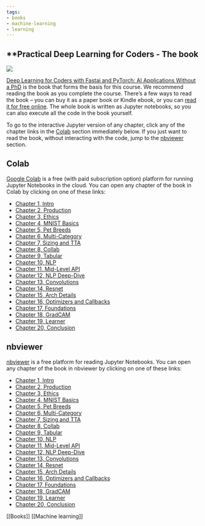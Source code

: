 ```yaml
---
tags:
- books
- machine-learning
- learning
---
```


## **Practical Deep Learning for Coders - The book

![](https://course.fast.ai/images/book.png)

[Deep Learning for Coders with Fastai and PyTorch: AI Applications Without a PhD](https://www.amazon.com/Deep-Learning-Coders-fastai-PyTorch/dp/1492045527) is the book that forms the basis for this course. We recommend reading the book as you complete the course. There’s a few ways to read the book – you can buy it as a paper book or Kindle ebook, or you can [read it for free online](https://github.com/fastai/fastbook). The whole book is written as Jupyter notebooks, so you can also execute all the code in the book yourself.

To go to the interactive Jupyter version of any chapter, click any of the chapter links in the [Colab](https://course.fast.ai/Resources/book.html#Colab) section immediately below. If you just want to read the book, without interacting with the code, jump to the [nbviewer](https://course.fast.ai/Resources/book.html#nbviewer) section.

## Colab[](https://course.fast.ai/Resources/book.html#colab)

[Google Colab](https://colab.research.google.com/) is a free (with paid subscription option) platform for running Jupyter Notebooks in the cloud. You can open any chapter of the book in Colab by clicking on one of these links:

-   [Chapter 1, Intro](https://colab.research.google.com/github/fastai/fastbook/blob/master/01_intro.ipynb)
-   [Chapter 2, Production](https://colab.research.google.com/github/fastai/fastbook/blob/master/02_production.ipynb)
-   [Chapter 3, Ethics](https://colab.research.google.com/github/fastai/fastbook/blob/master/03_ethics.ipynb)
-   [Chapter 4, MNIST Basics](https://colab.research.google.com/github/fastai/fastbook/blob/master/04_mnist_basics.ipynb)
-   [Chapter 5, Pet Breeds](https://colab.research.google.com/github/fastai/fastbook/blob/master/05_pet_breeds.ipynb)
-   [Chapter 6, Multi-Category](https://colab.research.google.com/github/fastai/fastbook/blob/master/06_multicat.ipynb)
-   [Chapter 7, Sizing and TTA](https://colab.research.google.com/github/fastai/fastbook/blob/master/07_sizing_and_tta.ipynb)
-   [Chapter 8, Collab](https://colab.research.google.com/github/fastai/fastbook/blob/master/08_collab.ipynb)
-   [Chapter 9, Tabular](https://colab.research.google.com/github/fastai/fastbook/blob/master/09_tabular.ipynb)
-   [Chapter 10, NLP](https://colab.research.google.com/github/fastai/fastbook/blob/master/10_nlp.ipynb)
-   [Chapter 11, Mid-Level API](https://colab.research.google.com/github/fastai/fastbook/blob/master/11_midlevel_data.ipynb)
-   [Chapter 12, NLP Deep-Dive](https://colab.research.google.com/github/fastai/fastbook/blob/master/12_nlp_dive.ipynb)
-   [Chapter 13, Convolutions](https://colab.research.google.com/github/fastai/fastbook/blob/master/13_convolutions.ipynb)
-   [Chapter 14, Resnet](https://colab.research.google.com/github/fastai/fastbook/blob/master/14_resnet.ipynb)
-   [Chapter 15, Arch Details](https://colab.research.google.com/github/fastai/fastbook/blob/master/15_arch_details.ipynb)
-   [Chapter 16, Optimizers and Callbacks](https://colab.research.google.com/github/fastai/fastbook/blob/master/16_accel_sgd.ipynb)
-   [Chapter 17, Foundations](https://colab.research.google.com/github/fastai/fastbook/blob/master/17_foundations.ipynb)
-   [Chapter 18, GradCAM](https://colab.research.google.com/github/fastai/fastbook/blob/master/18_CAM.ipynb)
-   [Chapter 19, Learner](https://colab.research.google.com/github/fastai/fastbook/blob/master/19_learner.ipynb)
-   [Chapter 20, Conclusion](https://colab.research.google.com/github/fastai/fastbook/blob/master/20_conclusion.ipynb)

## nbviewer[](https://course.fast.ai/Resources/book.html#nbviewer)

[nbviewer](https://nbviewer.org/) is a free platform for reading Jupyter Notebooks. You can open any chapter of the book in nbviewer by clicking on one of these links:

-   [Chapter 1, Intro](https://nbviewer.org/github/fastai/fastbook/blob/master/01_intro.ipynb)
-   [Chapter 2, Production](https://nbviewer.org/github/fastai/fastbook/blob/master/02_production.ipynb)
-   [Chapter 3, Ethics](https://nbviewer.org/github/fastai/fastbook/blob/master/03_ethics.ipynb)
-   [Chapter 4, MNIST Basics](https://nbviewer.org/github/fastai/fastbook/blob/master/04_mnist_basics.ipynb)
-   [Chapter 5, Pet Breeds](https://nbviewer.org/github/fastai/fastbook/blob/master/05_pet_breeds.ipynb)
-   [Chapter 6, Multi-Category](https://nbviewer.org/github/fastai/fastbook/blob/master/06_multicat.ipynb)
-   [Chapter 7, Sizing and TTA](https://nbviewer.org/github/fastai/fastbook/blob/master/07_sizing_and_tta.ipynb)
-   [Chapter 8, Collab](https://nbviewer.org/github/fastai/fastbook/blob/master/08_collab.ipynb)
-   [Chapter 9, Tabular](https://nbviewer.org/github/fastai/fastbook/blob/master/09_tabular.ipynb)
-   [Chapter 10, NLP](https://nbviewer.org/github/fastai/fastbook/blob/master/10_nlp.ipynb)
-   [Chapter 11, Mid-Level API](https://nbviewer.org/github/fastai/fastbook/blob/master/11_midlevel_data.ipynb)
-   [Chapter 12, NLP Deep-Dive](https://nbviewer.org/github/fastai/fastbook/blob/master/12_nlp_dive.ipynb)
-   [Chapter 13, Convolutions](https://nbviewer.org/github/fastai/fastbook/blob/master/13_convolutions.ipynb)
-   [Chapter 14, Resnet](https://nbviewer.org/github/fastai/fastbook/blob/master/14_resnet.ipynb)
-   [Chapter 15, Arch Details](https://nbviewer.org/github/fastai/fastbook/blob/master/15_arch_details.ipynb)
-   [Chapter 16, Optimizers and Callbacks](https://nbviewer.org/github/fastai/fastbook/blob/master/16_accel_sgd.ipynb)
-   [Chapter 17, Foundations](https://nbviewer.org/github/fastai/fastbook/blob/master/17_foundations.ipynb)
-   [Chapter 18, GradCAM](https://nbviewer.org/github/fastai/fastbook/blob/master/18_CAM.ipynb)
-   [Chapter 19, Learner](https://nbviewer.org/github/fastai/fastbook/blob/master/19_learner.ipynb)
-   [Chapter 20, Conclusion](https://nbviewer.org/github/fastai/fastbook/blob/master/20_conclusion.ipynb)

[[Books]]  [[Machine learning]]